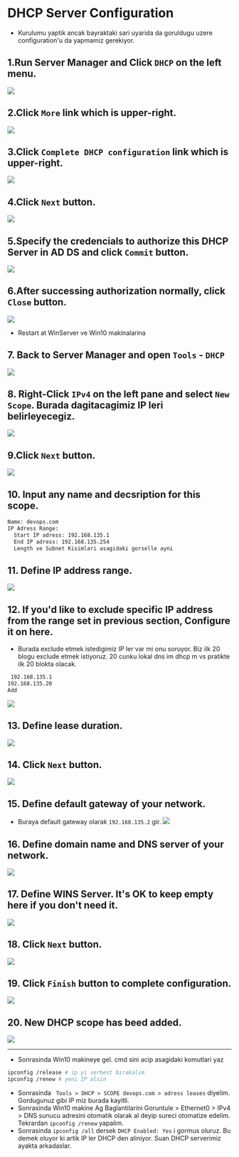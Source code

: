 # DHCP Server Configuration

- Kurulumu yaptik ancak bayraktaki sari uyarida da goruldugu uzere configuration'u da yapmamiz gerekiyor.

## 1.Run Server Manager and Click `DHCP` on the left menu.        
  ![](./Windows%20Server%202012%20R2%20_%20Configure%20DHCP%20Server%20_%20Server%20World_files/12.png)

## 2.Click `More` link which is upper-right.

  ![](./Windows%20Server%202012%20R2%20_%20Configure%20DHCP%20Server%20_%20Server%20World_files/13.png)

## 3.Click `Complete DHCP configuration` link which is upper-right.

  ![](./Windows%20Server%202012%20R2%20_%20Configure%20DHCP%20Server%20_%20Server%20World_files/14.png)

## 4.Click `Next` button.

  ![](./Windows%20Server%202012%20R2%20_%20Configure%20DHCP%20Server%20_%20Server%20World_files/15.png)

## 5.Specify the credencials to authorize this DHCP Server in AD DS and click `Commit` button.

  ![](./Windows%20Server%202012%20R2%20_%20Configure%20DHCP%20Server%20_%20Server%20World_files/16.png)

## 6.After successing authorization normally, click `Close` button.

  ![](./Windows%20Server%202012%20R2%20_%20Configure%20DHCP%20Server%20_%20Server%20World_files/17.png)

- Restart at WinServer ve Win10 makinalarina
## 7. Back to Server Manager and open `Tools` - `DHCP`

  ![](./Windows%20Server%202012%20R2%20_%20Configure%20DHCP%20Server%20_%20Server%20World_files/18.png)

## 8. Right-Click `IPv4` on the left pane and select `New Scope`. Burada dagitacagimiz IP leri belirleyecegiz.

  ![](./Windows%20Server%202012%20R2%20_%20Configure%20DHCP%20Server%20_%20Server%20World_files/19.png)


## 9.Click `Next` button.

  ![](./Windows%20Server%202012%20R2%20_%20Configure%20DHCP%20Server%20_%20Server%20World_files/20.png)

## 10. Input any name and decsription for this scope.

```txt
Name: devops.com
IP Adress Range: 
  Start IP adress: 192.168.135.1
  End IP adress: 192.168.135.254
  Length ve Subnet Kisimlari asagidaki gorselle ayni

```

## 11. Define IP address range.

  ![](./Windows%20Server%202012%20R2%20_%20Configure%20DHCP%20Server%20_%20Server%20World_files/22.png)

## 12. If you'd like to exclude specific IP address from the range set in previous section, Configure it on here.

- Burada exclude etmek istedigimiz IP ler var mi onu soruyor. Biz ilk 20 blogu exclude etmek istiyoruz. 20 cunku lokal dns im dhcp m vs pratikte ilk 20 blokta olacak.

```txt
 192.168.135.1
192.168.135.20
Add
```
  ![](./Windows%20Server%202012%20R2%20_%20Configure%20DHCP%20Server%20_%20Server%20World_files/23.png)

## 13. Define lease duration.

  ![](./Windows%20Server%202012%20R2%20_%20Configure%20DHCP%20Server%20_%20Server%20World_files/24.png)


## 14. Click `Next` button.

  ![](./Windows%20Server%202012%20R2%20_%20Configure%20DHCP%20Server%20_%20Server%20World_files/25.png)

## 15. Define default gateway of your network.
- Buraya default gateway olarak `192.168.135.2` gir. 
  ![](./Windows%20Server%202012%20R2%20_%20Configure%20DHCP%20Server%20_%20Server%20World_files/26.png)

## 16. Define domain name and DNS server of your network.

  ![](./Windows%20Server%202012%20R2%20_%20Configure%20DHCP%20Server%20_%20Server%20World_files/27.png)

## 17. Define WINS Server. It's OK to keep empty here if you don't need it.

  ![](./Windows%20Server%202012%20R2%20_%20Configure%20DHCP%20Server%20_%20Server%20World_files/28.png)

## 18. Click `Next` button.

  ![](./Windows%20Server%202012%20R2%20_%20Configure%20DHCP%20Server%20_%20Server%20World_files/29.png)

## 19. Click `Finish` button to complete configuration.

  ![](./Windows%20Server%202012%20R2%20_%20Configure%20DHCP%20Server%20_%20Server%20World_files/30.png)

## 20. New DHCP scope has beed added.

  ![](./Windows%20Server%202012%20R2%20_%20Configure%20DHCP%20Server%20_%20Server%20World_files/31.png)

-------------------------------------------------

- Sonrasinda Win10 makineye gel. cmd sini acip asagidaki komutlari yaz

```bash
ipconfig /release # ip yi serbest birakalim
ipconfig /renew # yeni IP alsin
```
- Sonrasinda ` Tools > DHCP > SCOPE devops.com > adress leases` diyelim. Gordugunuz gibi IP miz burada kayitli.
- Sonrasinda Win10 makine Ag Baglantilarini Goruntule > Ethernet0 > IPv4 > DNS sunucu adresini otomatik olarak al deyip sureci otomatize edelim. Tekrardan `ipconfig /renew` yapalim.
- Sonrasinda `ipconfig /all` dersek `DHCP Enabled: Yes` i gormus oluruz. Bu demek oluyor ki artik IP ler DHCP den aliniyor. Suan DHCP serverimiz ayakta arkadaslar.